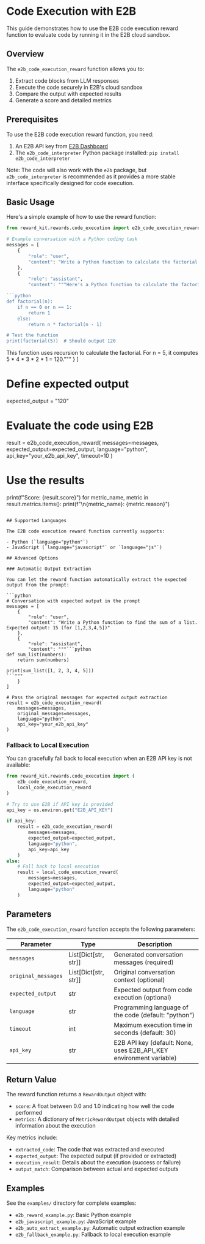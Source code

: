 # Code Execution with E2B

This guide demonstrates how to use the E2B code execution reward function to evaluate code by running it in the E2B cloud sandbox.

## Overview

The `e2b_code_execution_reward` function allows you to:

1. Extract code blocks from LLM responses
2. Execute the code securely in E2B's cloud sandbox
3. Compare the output with expected results
4. Generate a score and detailed metrics

## Prerequisites

To use the E2B code execution reward function, you need:

1. An E2B API key from [E2B Dashboard](https://e2b.dev/dashboard)
2. The `e2b_code_interpreter` Python package installed: `pip install e2b_code_interpreter`

Note: The code will also work with the `e2b` package, but `e2b_code_interpreter` is recommended as it provides a more stable interface specifically designed for code execution.

## Basic Usage

Here's a simple example of how to use the reward function:

```python
from reward_kit.rewards.code_execution import e2b_code_execution_reward

# Example conversation with a Python coding task
messages = [
    {
        "role": "user",
        "content": "Write a Python function to calculate the factorial of a number."
    },
    {
        "role": "assistant",
        "content": """Here's a Python function to calculate the factorial of a number:

```python
def factorial(n):
    if n == 0 or n == 1:
        return 1
    else:
        return n * factorial(n - 1)

# Test the function
print(factorial(5))  # Should output 120
```

This function uses recursion to calculate the factorial. For n = 5, it computes 5 * 4 * 3 * 2 * 1 = 120."""
    }
]

# Define expected output
expected_output = "120"

# Evaluate the code using E2B
result = e2b_code_execution_reward(
    messages=messages,
    expected_output=expected_output,
    language="python",
    api_key="your_e2b_api_key",
    timeout=10
)

# Use the results
print(f"Score: {result.score}")
for metric_name, metric in result.metrics.items():
    print(f"\n{metric_name}: {metric.reason}")
```

## Supported Languages

The E2B code execution reward function currently supports:

- Python (`language="python"`)
- JavaScript (`language="javascript"` or `language="js"`)

## Advanced Options

### Automatic Output Extraction

You can let the reward function automatically extract the expected output from the prompt:

```python
# Conversation with expected output in the prompt
messages = [
    {
        "role": "user",
        "content": "Write a Python function to find the sum of a list. Expected output: 15 (for [1,2,3,4,5])"
    },
    {
        "role": "assistant",
        "content": """```python
def sum_list(numbers):
    return sum(numbers)

print(sum_list([1, 2, 3, 4, 5]))
```"""
    }
]

# Pass the original messages for expected output extraction
result = e2b_code_execution_reward(
    messages=messages,
    original_messages=messages,
    language="python",
    api_key="your_e2b_api_key"
)
```

### Fallback to Local Execution

You can gracefully fall back to local execution when an E2B API key is not available:

```python
from reward_kit.rewards.code_execution import (
    e2b_code_execution_reward,
    local_code_execution_reward
)

# Try to use E2B if API key is provided
api_key = os.environ.get("E2B_API_KEY")

if api_key:
    result = e2b_code_execution_reward(
        messages=messages,
        expected_output=expected_output,
        language="python",
        api_key=api_key
    )
else:
    # Fall back to local execution
    result = local_code_execution_reward(
        messages=messages,
        expected_output=expected_output,
        language="python"
    )
```

## Parameters

The `e2b_code_execution_reward` function accepts the following parameters:

| Parameter | Type | Description |
|-----------|------|-------------|
| `messages` | List[Dict[str, str]] | Generated conversation messages (required) |
| `original_messages` | List[Dict[str, str]] | Original conversation context (optional) |
| `expected_output` | str | Expected output from code execution (optional) |
| `language` | str | Programming language of the code (default: "python") |
| `timeout` | int | Maximum execution time in seconds (default: 30) |
| `api_key` | str | E2B API key (default: None, uses E2B_API_KEY environment variable) |

## Return Value

The reward function returns a `RewardOutput` object with:

- `score`: A float between 0.0 and 1.0 indicating how well the code performed
- `metrics`: A dictionary of `MetricRewardOutput` objects with detailed information about the execution

Key metrics include:

- `extracted_code`: The code that was extracted and executed
- `expected_output`: The expected output (if provided or extracted)
- `execution_result`: Details about the execution (success or failure)
- `output_match`: Comparison between actual and expected outputs

## Examples

See the `examples/` directory for complete examples:

- `e2b_reward_example.py`: Basic Python example
- `e2b_javascript_example.py`: JavaScript example
- `e2b_auto_extract_example.py`: Automatic output extraction example
- `e2b_fallback_example.py`: Fallback to local execution example
